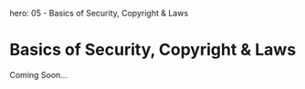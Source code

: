hero: 05 - Basics of Security, Copyright & Laws

# Basics of Security, Copyright & Laws
Coming Soon...
